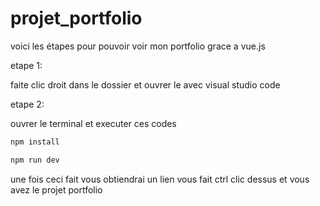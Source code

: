 # projet_portfolio

voici les étapes pour pouvoir voir mon portfolio grace a vue.js

etape 1:

faite clic droit dans le dossier et ouvrer le avec visual studio code

etape 2: 

ouvrer le terminal et executer ces codes


```sh
npm install
```

```sh
npm run dev
```
une fois ceci fait vous obtiendrai un lien 
vous fait ctrl clic dessus et vous avez le projet portfolio
